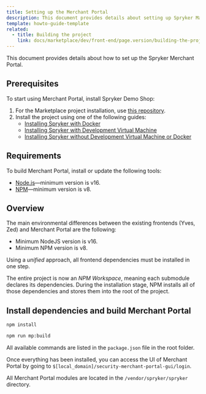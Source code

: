 ```yaml
---
title: Setting up the Merchant Portal
description: This document provides details about setting up Spryker Marketplace project.
template: howto-guide-template
related:
  - title: Building the project
    link: docs/marketplace/dev/front-end/page.version/building-the-project.html
---
```


This document provides details about how to set up the Spryker Merchant Portal.

## Prerequisites

To start using Merchant Portal, install Spryker Demo Shop:

1. For the Marketplace project installation, use [this repository](https://github.com/spryker-shop/suite).  
2. Install the project using one of the following guides:
   * [Installing Spryker with Docker](/docs/scos/dev/setup/installing-spryker-with-docker/installing-spryker-with-docker.html)
   * [Installing Spryker with Development Virtual Machine](/docs/scos/dev/setup/installing-spryker-with-development-virtual-machine/installing-spryker-with-development-virtual-machine.html)
   * [Installing Spryker without Development Virtual Machine or Docker](/docs/scos/dev/setup/installing-spryker-without-development-virtual-machine-or-docker.html)


## Requirements

To build Merchant Portal, install or update the following tools:
- [Node.js](https://nodejs.org/en/download/)—minimum version is v16.
- [NPM](https://docs.npmjs.com/downloading-and-installing-node-js-and-npm/)—minimum version is v8.

## Overview

The main environmental differences between the existing frontends (Yves, Zed) and Merchant Portal are the following:  
- Minimum NodeJS version is v16.
- Minimum NPM version is v8.

Using a *unified* approach, all frontend dependencies must be installed in one step.

The entire project is now an *NPM Workspace*, meaning each submodule declares its dependencies. During the installation stage, NPM installs all of those dependencies and stores them into the root of the project.

## Install dependencies and build Merchant Portal

```bash
npm install
```

```bash
npm run mp:build
```

All available commands are listed in the `package.json` file in the root folder.

Once everything has been installed, you can access the UI of Merchant Portal by going to `$[local_domain]/security-merchant-portal-gui/login`.

All Merchant Portal modules are located in the `/vendor/spryker/spryker` directory.

